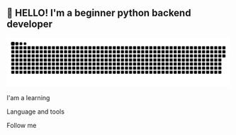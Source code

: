 ## 👋 HELLO! I'm a beginner python backend developer

[![Header](https://github.com/lev1nzz/lev1nzz/blob/main/assets/github-snake.svg)](https://github.com/lev1nzz/all-sorts-of-programs)


I'am a learning 

Language and tools

Follow me